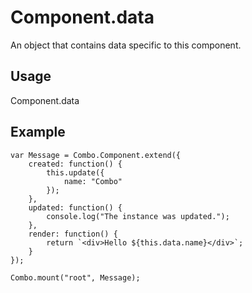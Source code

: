 # Component.data

An object that contains data specific to this component.

## Usage

Component.data

## Example

	var Message = Combo.Component.extend({
		created: function() {
			this.update({
				name: "Combo"
			});
		},
		updated: function() {
			console.log("The instance was updated.");
		},
		render: function() {
			return `<div>Hello ${this.data.name}</div>`;
		}
	});

	Combo.mount("root", Message);

